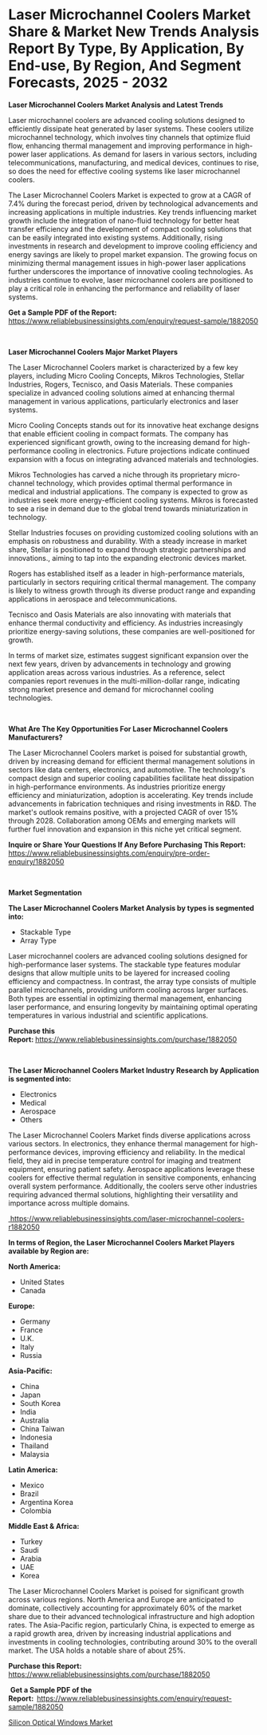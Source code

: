 <p><h1>Laser Microchannel Coolers Market Share & Market New Trends Analysis Report By Type, By Application, By End-use, By Region, And Segment Forecasts, 2025 - 2032</h1></p><p><strong>Laser Microchannel Coolers Market Analysis and Latest Trends</strong></p>
<p><p>Laser microchannel coolers are advanced cooling solutions designed to efficiently dissipate heat generated by laser systems. These coolers utilize microchannel technology, which involves tiny channels that optimize fluid flow, enhancing thermal management and improving performance in high-power laser applications. As demand for lasers in various sectors, including telecommunications, manufacturing, and medical devices, continues to rise, so does the need for effective cooling systems like laser microchannel coolers.</p><p>The Laser Microchannel Coolers Market is expected to grow at a CAGR of 7.4% during the forecast period, driven by technological advancements and increasing applications in multiple industries. Key trends influencing market growth include the integration of nano-fluid technology for better heat transfer efficiency and the development of compact cooling solutions that can be easily integrated into existing systems. Additionally, rising investments in research and development to improve cooling efficiency and energy savings are likely to propel market expansion. The growing focus on minimizing thermal management issues in high-power laser applications further underscores the importance of innovative cooling technologies. As industries continue to evolve, laser microchannel coolers are positioned to play a critical role in enhancing the performance and reliability of laser systems.</p></p>
<p><strong>Get a Sample PDF of the Report:&nbsp;</strong> <a href="https://www.reliablebusinessinsights.com/enquiry/request-sample/1882050?utm_campaign=2445&utm_medium=2&utm_source=Github&utm_content=ia&utm_term=13022025&utm_id=laser-microchannel-coolers">https://www.reliablebusinessinsights.com/enquiry/request-sample/1882050</a></p>
<p>&nbsp;</p>
<p><strong>Laser Microchannel Coolers Major Market Players</strong></p>
<p><p>The Laser Microchannel Coolers market is characterized by a few key players, including Micro Cooling Concepts, Mikros Technologies, Stellar Industries, Rogers, Tecnisco, and Oasis Materials. These companies specialize in advanced cooling solutions aimed at enhancing thermal management in various applications, particularly electronics and laser systems.</p><p>Micro Cooling Concepts stands out for its innovative heat exchange designs that enable efficient cooling in compact formats. The company has experienced significant growth, owing to the increasing demand for high-performance cooling in electronics. Future projections indicate continued expansion with a focus on integrating advanced materials and technologies.</p><p>Mikros Technologies has carved a niche through its proprietary micro-channel technology, which provides optimal thermal performance in medical and industrial applications. The company is expected to grow as industries seek more energy-efficient cooling systems. Mikros is forecasted to see a rise in demand due to the global trend towards miniaturization in technology.</p><p>Stellar Industries focuses on providing customized cooling solutions with an emphasis on robustness and durability. With a steady increase in market share, Stellar is positioned to expand through strategic partnerships and innovations., aiming to tap into the expanding electronic devices market.</p><p>Rogers has established itself as a leader in high-performance materials, particularly in sectors requiring critical thermal management. The company is likely to witness growth through its diverse product range and expanding applications in aerospace and telecommunications.</p><p>Tecnisco and Oasis Materials are also innovating with materials that enhance thermal conductivity and efficiency. As industries increasingly prioritize energy-saving solutions, these companies are well-positioned for growth.</p><p>In terms of market size, estimates suggest significant expansion over the next few years, driven by advancements in technology and growing application areas across various industries. As a reference, select companies report revenues in the multi-million-dollar range, indicating strong market presence and demand for microchannel cooling technologies.</p></p>
<p>&nbsp;</p>
<p><strong>What Are The Key Opportunities For Laser Microchannel Coolers Manufacturers?</strong></p>
<p><p>The Laser Microchannel Coolers market is poised for substantial growth, driven by increasing demand for efficient thermal management solutions in sectors like data centers, electronics, and automotive. The technology's compact design and superior cooling capabilities facilitate heat dissipation in high-performance environments. As industries prioritize energy efficiency and miniaturization, adoption is accelerating. Key trends include advancements in fabrication techniques and rising investments in R&D. The market's outlook remains positive, with a projected CAGR of over 15% through 2028. Collaboration among OEMs and emerging markets will further fuel innovation and expansion in this niche yet critical segment.</p></p>
<p><strong>Inquire or Share Your Questions If Any Before Purchasing This Report:</strong> <a href="https://www.reliablebusinessinsights.com/enquiry/pre-order-enquiry/1882050?utm_campaign=2445&utm_medium=2&utm_source=Github&utm_content=ia&utm_term=13022025&utm_id=laser-microchannel-coolers">https://www.reliablebusinessinsights.com/enquiry/pre-order-enquiry/1882050</a></p>
<p>&nbsp;</p>
<p><strong>Market Segmentation</strong></p>
<p><strong>The Laser Microchannel Coolers Market Analysis by types is segmented into:</strong></p>
<p><ul><li>Stackable Type</li><li>Array Type</li></ul></p>
<p><p>Laser microchannel coolers are advanced cooling solutions designed for high-performance laser systems. The stackable type features modular designs that allow multiple units to be layered for increased cooling efficiency and compactness. In contrast, the array type consists of multiple parallel microchannels, providing uniform cooling across larger surfaces. Both types are essential in optimizing thermal management, enhancing laser performance, and ensuring longevity by maintaining optimal operating temperatures in various industrial and scientific applications.</p></p>
<p><strong>Purchase this Report:&nbsp;</strong><a href="https://www.reliablebusinessinsights.com/purchase/1882050?utm_campaign=2445&utm_medium=2&utm_source=Github&utm_content=ia&utm_term=13022025&utm_id=laser-microchannel-coolers">https://www.reliablebusinessinsights.com/purchase/1882050</a></p>
<p>&nbsp;</p>
<p><strong>The Laser Microchannel Coolers Market Industry Research by Application is segmented into:</strong></p>
<p><ul><li>Electronics</li><li>Medical</li><li>Aerospace</li><li>Others</li></ul></p>
<p><p>The Laser Microchannel Coolers Market finds diverse applications across various sectors. In electronics, they enhance thermal management for high-performance devices, improving efficiency and reliability. In the medical field, they aid in precise temperature control for imaging and treatment equipment, ensuring patient safety. Aerospace applications leverage these coolers for effective thermal regulation in sensitive components, enhancing overall system performance. Additionally, the coolers serve other industries requiring advanced thermal solutions, highlighting their versatility and importance across multiple domains.</p></p>
<p><a href="https://www.reliablebusinessinsights.com/laser-microchannel-coolers-r1882050?utm_campaign=2445&utm_medium=2&utm_source=Github&utm_content=ia&utm_term=13022025&utm_id=laser-microchannel-coolers">&nbsp;https://www.reliablebusinessinsights.com/laser-microchannel-coolers-r1882050</a></p>
<p><strong>In terms of Region, the Laser Microchannel Coolers Market Players available by Region are:</strong></p>
<p>
    <p> <strong> North America: </strong>
        <ul>
            <li>United States</li>
            <li>Canada</li>
        </ul>
        </p> 
    <p> <strong> Europe: </strong>
        <ul>
            <li>Germany</li>
            <li>France</li>
            <li>U.K.</li>
            <li>Italy</li>
            <li>Russia</li>
        </ul>
        </p> 
    <p> <strong> Asia-Pacific: </strong>
        <ul>
            <li>China</li>
            <li>Japan</li>
            <li>South Korea</li>
            <li>India</li>
            <li>Australia</li>
            <li>China Taiwan</li>
            <li>Indonesia</li>
            <li>Thailand</li>
            <li>Malaysia</li>
        </ul>
        </p> 
    <p> <strong> Latin America: </strong>
        <ul>
            <li>Mexico</li>
            <li>Brazil</li>
            <li>Argentina Korea</li>
            <li>Colombia</li>
        </ul>
        </p> 
    <p> <strong> Middle East & Africa: </strong>
        <ul>
            <li>Turkey</li>
            <li>Saudi</li>
            <li>Arabia</li>
            <li>UAE</li>
            <li>Korea</li>
        </ul>
    </p>
    </p>
<p><p>The Laser Microchannel Coolers Market is poised for significant growth across various regions. North America and Europe are anticipated to dominate, collectively accounting for approximately 60% of the market share due to their advanced technological infrastructure and high adoption rates. The Asia-Pacific region, particularly China, is expected to emerge as a rapid growth area, driven by increasing industrial applications and investments in cooling technologies, contributing around 30% to the overall market. The USA holds a notable share of about 25%.</p></p>
<p><strong>Purchase this Report: </strong><a href="https://www.reliablebusinessinsights.com/purchase/1882050?utm_campaign=2445&utm_medium=2&utm_source=Github&utm_content=ia&utm_term=13022025&utm_id=laser-microchannel-coolers">https://www.reliablebusinessinsights.com/purchase/1882050</a></p>
<p>&nbsp;<strong>Get a Sample PDF of the Report:&nbsp;&nbsp;</strong><a href="https://www.reliablebusinessinsights.com/enquiry/request-sample/1882050?utm_campaign=2445&utm_medium=2&utm_source=Github&utm_content=ia&utm_term=13022025&utm_id=laser-microchannel-coolers">https://www.reliablebusinessinsights.com/enquiry/request-sample/1882050</a></p>
<p><strong></strong></p>
<p><p><a href="https://github.com/domoniqueluoma76/Market-Research-Report-List-1/blob/main/silicon-optical-windows-market.md?utm_campaign=2445&utm_medium=2&utm_source=Github&utm_content=ia&utm_term=13022025&utm_id=laser-microchannel-coolers">Silicon Optical Windows Market</a></p></p>